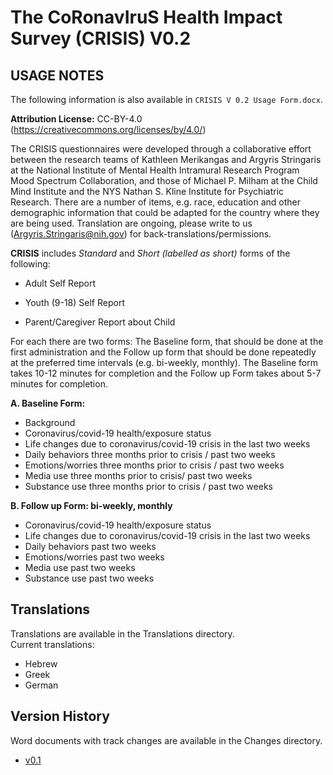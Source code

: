 # The **C**o**R**onav**I**ru**S** Health **I**mpact **S**urvey (CRISIS) V0.2


## USAGE NOTES
The following information is also available in `CRISIS V 0.2 Usage Form.docx`.

**Attribution License:** CC-BY-4.0
([<span class="underline">https://creativecommons.org/licenses/by/4.0/</span>](https://creativecommons.org/licenses/by/4.0/))

The CRISIS questionnaires were developed through a collaborative effort between the research teams of Kathleen Merikangas and Argyris Stringaris at the National Institute of Mental Health Intramural Research Program Mood Spectrum Collaboration, and those of Michael P. Milham at the Child Mind Institute and the NYS Nathan S. Kline Institute for Psychiatric Research. There are a number of items, e.g. race, education and other demographic information that could be adapted for the country where they are being used. Translation are ongoing, please write to us (Argyris.Stringaris@nih.gov) for back-translations/permissions.

**CRISIS** includes _Standard_ and _Short (labelled as short)_ forms of the following:

  - Adult Self Report  

  - Youth (9-18) Self Report  

  - Parent/Caregiver Report about Child  

For each there are two forms: The Baseline form, that should be done at
the first administration and the Follow up form that should be done
repeatedly at the preferred time intervals (e.g. bi-weekly, monthly). 
The Baseline form takes 10-12 minutes for completion and the Follow up
Form takes about 5-7 minutes for completion.

**A. Baseline Form:**  
  - Background
  - Coronavirus/covid-19 health/exposure status  
  - Life changes due to coronavirus/covid-19 crisis in the last two weeks  
  - Daily behaviors three months prior to crisis / past two weeks  
  - Emotions/worries three months prior to crisis / past two weeks  
  - Media use three months prior to crisis/ past two weeks  
  - Substance use three months prior to crisis / past two weeks  

**B. Follow up Form: bi-weekly, monthly**  
  - Coronavirus/covid-19 health/exposure status  
  - Life changes due to coronavirus/covid-19 crisis in the last two weeks  
  - Daily behaviors past two weeks  
  - Emotions/worries past two weeks  
  - Media use past two weeks  
  - Substance use past two weeks

## Translations
Translations are available in the Translations directory.  
Current translations:  
  - Hebrew
  - Greek
  - German

## Version History
Word documents with track changes are available in the Changes directory.  
  - [v0.1](https://github.com/nimh-mbdu/CRISIS/tree/d94bae3eba7b225f89fb310eae881d1d73ee9126)  
